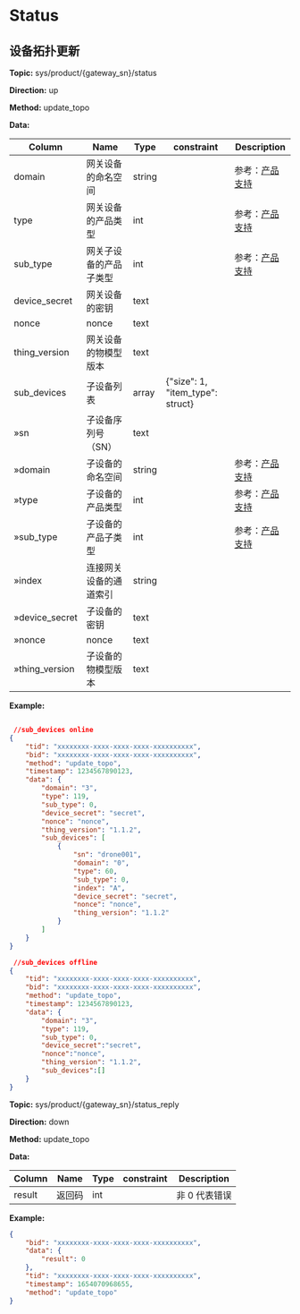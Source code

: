 












 # Status

## 设备拓扑更新


**Topic:** sys/product/{gateway_sn}/status

**Direction:** up

**Method:** update_topo

**Data:**

|Column|Name|Type|constraint|Description|
|---|---|---|---|---|
|domain|网关设备的命名空间|string|  |参考：[产品支持](https://developer.dji.com/doc/cloud-api-tutorial/cn/overview/product-support.html)|
|type|网关设备的产品类型|int|  |参考：[产品支持](https://developer.dji.com/doc/cloud-api-tutorial/cn/overview/product-support.html)|
|sub_type|网关子设备的产品子类型|int|  |参考：[产品支持](https://developer.dji.com/doc/cloud-api-tutorial/cn/overview/product-support.html)|
|device_secret|网关设备的密钥|text|  ||
|nonce|nonce|text|  ||
|thing_version|网关设备的物模型版本|text|  ||
|sub_devices|子设备列表|array|  {"size": 1, "item_type": struct}  ||
|»sn|子设备序列号（SN）|text|  ||
|»domain|子设备的命名空间|string|  |参考：[产品支持](https://developer.dji.com/doc/cloud-api-tutorial/cn/overview/product-support.html)|
|»type|子设备的产品类型|int|  |参考：[产品支持](https://developer.dji.com/doc/cloud-api-tutorial/cn/overview/product-support.html)|
|»sub_type|子设备的产品子类型|int|  |参考：[产品支持](https://developer.dji.com/doc/cloud-api-tutorial/cn/overview/product-support.html)|
|»index|连接网关设备的通道索引|string|  ||
|»device_secret|子设备的密钥|text|  ||
|»nonce|nonce|text|  ||
|»thing_version|子设备的物模型版本|text|  ||


 

**Example:**
```json

 //sub_devices online  
{
	"tid": "xxxxxxxx-xxxx-xxxx-xxxx-xxxxxxxxxx",
	"bid": "xxxxxxxx-xxxx-xxxx-xxxx-xxxxxxxxxx",
	"method": "update_topo",
	"timestamp": 1234567890123,
	"data": {
		"domain": "3",
		"type": 119,
		"sub_type": 0,
		"device_secret": "secret",
		"nonce": "nonce",
		"thing_version": "1.1.2",
		"sub_devices": [
			{
				"sn": "drone001",
				"domain": "0",
				"type": 60,
				"sub_type": 0,
				"index": "A",
				"device_secret": "secret",
				"nonce": "nonce",
				"thing_version": "1.1.2"
			}
		]
	}
}

 //sub_devices offline 
{
    "tid": "xxxxxxxx-xxxx-xxxx-xxxx-xxxxxxxxxx",
    "bid": "xxxxxxxx-xxxx-xxxx-xxxx-xxxxxxxxxx",
    "method": "update_topo",
    "timestamp": 1234567890123,
    "data": {
        "domain": "3",
        "type": 119,
        "sub_type": 0,
        "device_secret":"secret",
        "nonce":"nonce",
        "thing_version": "1.1.2",
        "sub_devices":[]
    }
} 
```

**Topic:** sys/product/{gateway_sn}/status_reply

**Direction:** down

**Method:** update_topo

**Data:**

|Column|Name|Type|constraint|Description|
|---|---|---|---|---|
|result|返回码|int|  |非 0 代表错误|

**Example:**
```json
{
	"bid": "xxxxxxxx-xxxx-xxxx-xxxx-xxxxxxxxxx",
	"data": {
		"result": 0
	},
	"tid": "xxxxxxxx-xxxx-xxxx-xxxx-xxxxxxxxxx",
	"timestamp": 1654070968655,
	"method": "update_topo"
}
```


